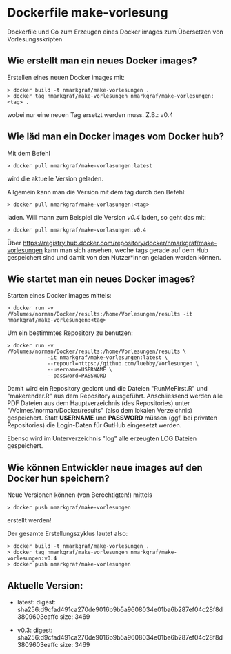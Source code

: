 # Dockerfile make-vorlesung

Dockerfile und Co zum Erzeugen eines Docker images zum Übersetzen von Vorlesungsskripten


## Wie erstellt man ein neues Docker images?

Erstellen eines neuen Docker images mit:

```
> docker build -t nmarkgraf/make-vorlesungen .
> docker tag nmarkgraf/make-vorlesungen nmarkgraf/make-vorlesungen:<tag> .
```


wobei <tag> nur eine neuen Tag ersetzt werden muss. Z.B.: v0.4


## Wie läd man ein Docker images vom Docker hub?

Mit dem Befehl

```
> docker pull nmarkgraf/make-vorlasungen:latest
```

wird die aktuelle Version geladen.

Allgemein kann man die Version mit dem tag *<tag>* durch den Befehl:

```
> docker pull nmarkgraf/make-vorlasungen:<tag>
```

laden. Will mann zum Beispiel die Version *v0.4* laden, so geht das mit:
```
> docker pull nmarkgraf/make-vorlasungen:v0.4
```


Über https://registry.hub.docker.com/repository/docker/nmarkgraf/make-vorlesungen kann man sich ansehen,
weche tags gerade auf dem Hub gespeichert sind und damit von den Nutzer*innen geladen werden können.


## Wie startet man ein neues Docker images?

Starten eines Docker images mittels:

```
> docker run -v /Volumes/norman/Docker/results:/home/Vorlesungen/results -it nmarkgraf/make-vorlesungen:<tag>
```

Um ein bestimmtes Repository zu benutzen:

```
> docker run -v /Volumes/norman/Docker/results:/home/Vorlesungen/results \
             -it nmarkgraf/make-vorlesungen:latest \
             --repourl=https://github.com/luebby/Vorlesungen \
             --username=USERNAME \
             --password=PASSWORD
```

Damit wird ein Repository geclont und die Dateien "RunMeFirst.R" und "makerender.R" aus dem Repository ausgeführt.
Anschliessend werden alle PDF Dateien aus dem Hauptverzeichnis (des Repositories) unter "/Volmes/norman/Docker/results" (also dem lokalen Verzeichnis) gespeichert.
Statt **USERNAME** und **PASSWORD** müssen (ggf. bei privaten Repositories) 
die Login-Daten für GutHub eingesetzt werden.

Ebenso wird im Unterverzeichnis "log" alle erzeugten LOG Dateien gespeichert.

## Wie können Entwickler neue images auf den Docker hun speichern?

Neue Versionen können (von Berechtigten!) mittels

```
> docker push nmarkgraf/make-vorlesungen
```

erstellt werden! 

Der gesamte Erstellungszyklus lautet also:


```
> docker build -t nmarkgraf/make-vorlesungen .
> docker tag nmarkgraf/make-vorlesungen nmarkgraf/make-vorlesungen:v0.4
> docker push nmarkgraf/make-vorlesungen
```

## Aktuelle Version:

- latest: digest: sha256:d9cfad491ca270de9016b9b5a9608034e01ba6b287ef04c28f8d3809603eaffc size: 3469

- v0.3: digest: sha256:d9cfad491ca270de9016b9b5a9608034e01ba6b287ef04c28f8d3809603eaffc size: 3469

